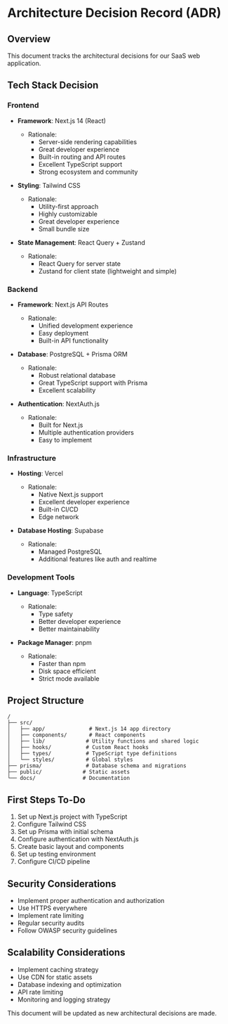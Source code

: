 # Architecture Decision Record (ADR)

## Overview
This document tracks the architectural decisions for our SaaS web application.

## Tech Stack Decision

### Frontend
- **Framework**: Next.js 14 (React)
  - Rationale: 
    - Server-side rendering capabilities
    - Great developer experience
    - Built-in routing and API routes
    - Excellent TypeScript support
    - Strong ecosystem and community
    
- **Styling**: Tailwind CSS
  - Rationale:
    - Utility-first approach
    - Highly customizable
    - Great developer experience
    - Small bundle size
    
- **State Management**: React Query + Zustand
  - Rationale:
    - React Query for server state
    - Zustand for client state (lightweight and simple)

### Backend
- **Framework**: Next.js API Routes
  - Rationale:
    - Unified development experience
    - Easy deployment
    - Built-in API functionality
    
- **Database**: PostgreSQL + Prisma ORM
  - Rationale:
    - Robust relational database
    - Great TypeScript support with Prisma
    - Excellent scalability
    
- **Authentication**: NextAuth.js
  - Rationale:
    - Built for Next.js
    - Multiple authentication providers
    - Easy to implement

### Infrastructure
- **Hosting**: Vercel
  - Rationale:
    - Native Next.js support
    - Excellent developer experience
    - Built-in CI/CD
    - Edge network
    
- **Database Hosting**: Supabase
  - Rationale:
    - Managed PostgreSQL
    - Additional features like auth and realtime
    
### Development Tools
- **Language**: TypeScript
  - Rationale:
    - Type safety
    - Better developer experience
    - Better maintainability
    
- **Package Manager**: pnpm
  - Rationale:
    - Faster than npm
    - Disk space efficient
    - Strict mode available

## Project Structure
```
/
├── src/
│   ├── app/              # Next.js 14 app directory
│   ├── components/       # React components
│   ├── lib/             # Utility functions and shared logic
│   ├── hooks/           # Custom React hooks
│   ├── types/           # TypeScript type definitions
│   └── styles/          # Global styles
├── prisma/              # Database schema and migrations
├── public/             # Static assets
└── docs/               # Documentation
```

## First Steps To-Do
1. Set up Next.js project with TypeScript
2. Configure Tailwind CSS
3. Set up Prisma with initial schema
4. Configure authentication with NextAuth.js
5. Create basic layout and components
6. Set up testing environment
7. Configure CI/CD pipeline

## Security Considerations
- Implement proper authentication and authorization
- Use HTTPS everywhere
- Implement rate limiting
- Regular security audits
- Follow OWASP security guidelines

## Scalability Considerations
- Implement caching strategy
- Use CDN for static assets
- Database indexing and optimization
- API rate limiting
- Monitoring and logging strategy

This document will be updated as new architectural decisions are made. 